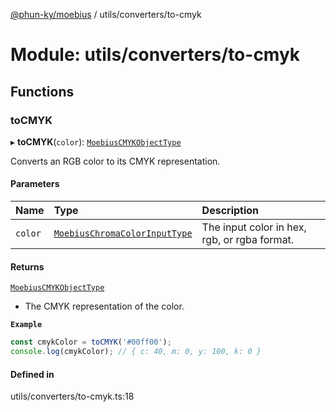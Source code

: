 [@phun-ky/moebius](../README.md) / utils/converters/to-cmyk

# Module: utils/converters/to-cmyk

## Functions

### toCMYK

▸ **toCMYK**(`color`): [`MoebiusCMYKObjectType`](types.md#moebiuscmykobjecttype)

Converts an RGB color to its CMYK representation.

#### Parameters

| Name | Type | Description |
| :------ | :------ | :------ |
| `color` | [`MoebiusChromaColorInputType`](types.md#moebiuschromacolorinputtype) | The input color in hex, rgb, or rgba format. |

#### Returns

[`MoebiusCMYKObjectType`](types.md#moebiuscmykobjecttype)

- The CMYK representation of the color.

**`Example`**

```ts
const cmykColor = toCMYK('#00ff00');
console.log(cmykColor); // { c: 40, m: 0, y: 100, k: 0 }
```

#### Defined in

utils/converters/to-cmyk.ts:18
